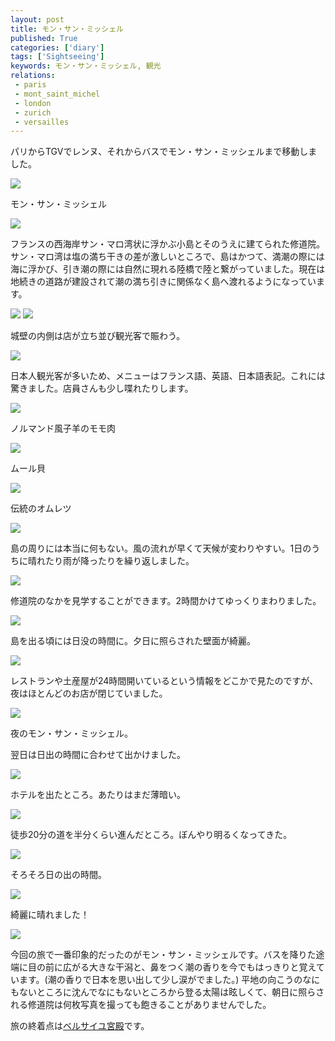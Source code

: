 ```yaml
---
layout: post
title: モン・サン・ミッシェル
published: True
categories: ['diary']
tags: ['Sightseeing']
keywords: モン・サン・ミッシェル, 観光
relations:
 - paris
 - mont_saint_michel
 - london
 - zurich
 - versailles
---
```


パリからTGVでレンヌ、それからバスでモン・サン・ミッシェルまで移動しました。

<img src="/assets/img/blog_msm01.JPG" class="image-on-frame image-fade">

<p class="injection-center">モン・サン・ミッシェル</p>

<img src="/assets/img/blog_msm02.JPG" class="image-on-frame image-fade">

フランスの西海岸サン・マロ湾状に浮かぶ小島とそのうえに建てられた修道院。サン・マロ湾は塩の満ち干きの差が激しいところで、島はかつて、満潮の際には海に浮かび、引き潮の際には自然に現れる陸橋で陸と繋がっていました。現在は地続きの道路が建設されて潮の満ち引きに関係なく島へ渡れるようになっています。

<img src="/assets/img/blog_msm03.JPG" class="image-on-frame image-fade">


<img src="/assets/img/blog_msm04.JPG" class="image-on-frame-small image-fade">

城壁の内側は店が立ち並び観光客で賑わう。

<img src="/assets/img/blog_msm11.JPG" class="image-on-frame image-fade">

日本人観光客が多いため、メニューはフランス語、英語、日本語表記。これには驚きました。店員さんも少し喋れたりします。

<img src="/assets/img/blog_msm12.JPG" class="image-on-frame image-fade">

ノルマンド風子羊のモモ肉

<img src="/assets/img/blog_msm13.JPG" class="image-on-frame image-fade">

ムール貝

<img src="/assets/img/blog_msm14.JPG" class="image-on-frame image-fade">

伝統のオムレツ

<img src="/assets/img/blog_msm05.JPG" class="image-on-frame image-fade">

島の周りには本当に何もない。風の流れが早くて天候が変わりやすい。1日のうちに晴れたり雨が降ったりを繰り返しました。

<img src="/assets/img/blog_msm07.JPG" class="image-on-frame-small image-fade">

修道院のなかを見学することができます。2時間かけてゆっくりまわりました。

<img src="/assets/img/blog_msm21.JPG" class="image-on-frame image-fade">

島を出る頃には日没の時間に。夕日に照らされた壁面が綺麗。

<img src="/assets/img/blog_msm22.JPG" class="image-on-frame image-fade">

レストランや土産屋が24時間開いているという情報をどこかで見たのですが、夜はほとんどのお店が閉じていました。

<img src="/assets/img/blog_msm23.JPG" class="image-on-frame image-fade">

夜のモン・サン・ミッシェル。

翌日は日出の時間に合わせて出かけました。

<img src="/assets/img/blog_msm31.JPG" class="image-on-frame image-fade">

ホテルを出たところ。あたりはまだ薄暗い。

<img src="/assets/img/blog_msm32.JPG" class="image-on-frame image-fade">

徒歩20分の道を半分くらい進んだところ。ぼんやり明るくなってきた。

<img src="/assets/img/blog_msm33.JPG" class="image-on-frame image-fade">

そろそろ日の出の時間。

<img src="/assets/img/blog_msm34.JPG" class="image-on-frame image-fade">

綺麗に晴れました！

<img src="/assets/img/blog_msm35.JPG" class="image-on-frame image-fade">

今回の旅で一番印象的だったのがモン・サン・ミッシェルです。バスを降りた途端に目の前に広がる大きな干潟と、鼻をつく潮の香りを今でもはっきりと覚えています。(潮の香りで日本を思い出して少し涙がでました。) 平地の向こうのなにもないところに沈んでなにもないところから登る太陽は眩しくて、朝日に照らされる修道院は何枚写真を撮っても飽きることがありませんでした。

旅の終着点は[ベルサイユ宮殿](http://mrk1869.com/blog/versailles/)です。
